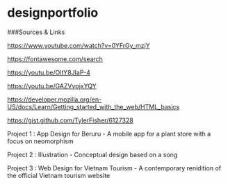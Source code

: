 # designportfolio

###Sources & Links

https://www.youtube.com/watch?v=0YFrGy_mzjY

https://fontawesome.com/search

https://youtu.be/OltY8JIaP-4

https://youtu.be/GAZVvpjxYQY

https://developer.mozilla.org/en-US/docs/Learn/Getting_started_with_the_web/HTML_basics

https://gist.github.com/TylerFisher/6127328

Project 1 : App Design for Beruru - A mobile app for a plant store with a focus on neomorphism

Project 2 : Illustration - Conceptual design based on a song 

Project 3 : Web Design for Vietnam Tourism - A contemporary renidition of the official Vietnam tourism website 
